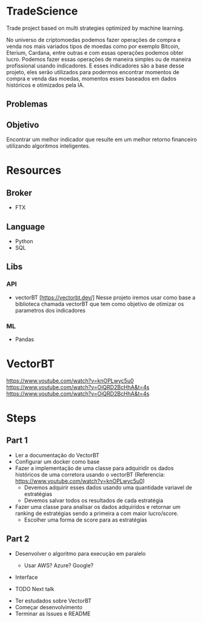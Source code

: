 # TradeScience
Trade project based on multi strategies optimized by machine learning.

No universo de criptomoedas podemos fazer operações de compra e venda nos mais variados tipos de moedas como por exemplo Bitcoin, Eterium, Cardana, entre outras e com essas operações podemos obter lucro.
Podemos fazer essas operações de maneira simples ou de maneira profissional usando indicadores. E esses indicadores são a base desse projeto, eles serão 
utilizados para podermos encontrar momentos de compra e venda das moedas, momentos esses baseados em dados históricos e otimizados pela IA.

## Problemas


## Objetivo
Encontrar um melhor indicador que resulte em um melhor retorno financeiro utilizando algoritmos inteligentes.

# Resources
## Broker
* FTX

## Language
* Python
* SQL

## Libs
### API
* vectorBT [https://vectorbt.dev/]
Nesse projeto iremos usar como base a biblioteca chamada vectorBT que tem como objetivo de otimizar os parametros dos indicadores

### ML
* Pandas

# VectorBT
https://www.youtube.com/watch?v=knOPLwyc5u0
https://www.youtube.com/watch?v=OiQRD2BcHhA&t=4s
https://www.youtube.com/watch?v=OiQRD2BcHhA&t=4s

# Steps
## Part 1
* Ler a documentação do VectorBT 
* Configurar um docker como base
* Fazer a implementação de uma classe para adquiridir os dados históricos de uma corretora usando o vectorBT (Referencia: https://www.youtube.com/watch?v=knOPLwyc5u0)
  - Devemos adquirir esses dados usando uma quantidade variavel de estratégias
  - Devemos salvar todos os resultados de cada estratégia
* Fazer uma classe para analisar os dados adquiridos e retornar um ranking de estratégias sendo a primeira a com maior lucro/score.
  - Escolher uma forma de score para as estratégias

## Part 2
* Desenvolver o algoritmo para execução em paralelo
  - Usar AWS? Azure? Google?
* Interface

* TODO Next talk
- Ter estudados sobre VectorBT
- Começar desenvolvimento
- Terminar as Issues e README
